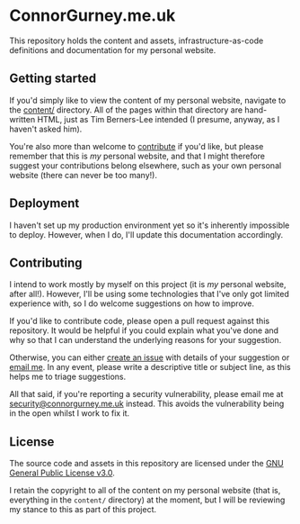 # ConnorGurney.me.uk

This repository holds the content and assets, infrastructure-as-code definitions
and documentation for my personal website.

## Getting started

If you'd simply like to view the content of my personal website, navigate to the
[content/][content] directory. All of the pages within that directory are
hand-written HTML, just as Tim Berners-Lee intended (I presume, anyway, as I
haven't asked him).

You're also more than welcome to [contribute](#contributing) if you'd like, but
please remember that this is _my_ personal website, and that I might therefore
suggest your contributions belong elsewhere, such as your own personal website
(there can never be too many!).

## Deployment

I haven't set up my production environment yet so it's inherently impossible to
deploy. However, when I do, I'll update this documentation accordingly.

## Contributing

I intend to work mostly by myself on this project (it is _my_ personal website,
after all!). However, I'll be using some technologies that I've only got limited
experience with, so I do welcome suggestions on how to improve.

If you'd like to contribute code, please open a pull request against this
repository. It would be helpful if you could explain what you've done and why so
that I can understand the underlying reasons for your suggestion.

Otherwise, you can either [create an issue][issues] with details of your
suggestion or [email me][email]. In any event, please write a descriptive title
or subject line, as this helps me to triage suggestions.

All that said, if you're reporting a security vulnerability, please email me at
[security@connorgurney.me.uk][security] instead. This avoids the vulnerability
being in the open whilst I work to fix it.

## License

The source code and assets in this repository are licensed under the
[GNU General Public License v3.0][license].

I retain the copyright to all of the content on my personal website (that is,
everything in the `content/` directory) at the moment, but I will be reviewing my
stance to this as part of this project.

[content]:  ./content/
[email]:    mailto:me@connorgurney.me.uk
[issues]:   https://github.com/connordoner/cgmeuk/issues
[license]:  ./LICENSE.md
[security]: mailto:security@connorgurney.me.uk

